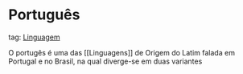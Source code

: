 # Português
tag: [Linguagem](Linguagem)

O portugês é uma das [[Linguagens]]  de Origem do Latim falada em Portugal  e no Brasil, na qual diverge-se em duas variantes
